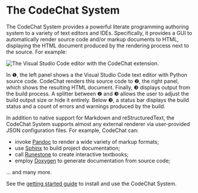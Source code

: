 The CodeChat System
===================
The CodeChat System provides a powerful literate programming authoring system to a variety of text editors and IDEs. Specifically, it provides a GUI to automatically render source code and/or markup documents to HTML, displaying the HTML document produced by the rendering process next to the source. For example:

![The Visual Studio Code editor with the CodeChat extension.](https://raw.githubusercontent.com/bjones1/CodeChat_system/master/docs/CodeChat_screenshot_annotated.png)

In ❶, the left panel shows a the Visual Studio Code text editor with Python source code. CodeChat renders this source code to ❷, the right panel, which shows the resulting HTML document. Finally, ❸ displays output from the build process. A splitter between ❷ and ❸ allows the user to adjust the build output size or hide it entirely. Below ❸, a status bar displays the build status and a count of errors and warnings produced by the build.

In addition to native support for Markdown and reStructuredText, the CodeChat System supports almost any external renderer via user-provided JSON configuration files. For example, CodeChat can:

-   invoke [Pandoc](https://pandoc.org/) to render a wide variety of markup formats;
-   use [Sphinx](https://www.sphinx-doc.org) to build project documentation;
-   call [Runestone](https://runestone.academy/) to create interactive textbooks;
-   employ [Doxygen](https://www.doxygen.nl/) to generate documentation from source code;

... and many more.

See the [getting started guide](https://codechat-system.readthedocs.io/en/latest/extensions/VSCode/contents.html) to install and use the CodeChat System.
